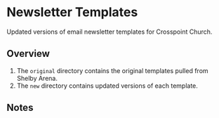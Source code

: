 # Newsletter Templates

Updated versions of email newsletter templates for Crosspoint Church.

## Overview

1. The `original` directory contains the original templates pulled from Shelby Arena.
2. The `new` directory contains updated versions of each template.

## Notes
